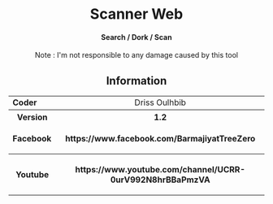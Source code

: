 
<html>
<head>
    <meta charset="UTF-8" />
</head>
<body>
<!-- Version 1.2 -->
<h1 align="center">
Scanner Web 
</h1>
<h4 align="center">
Search / Dork / Scan 
</h4>
<p align="center" >Note : I'm not responsible to any damage caused by this tool </p>
<h2 align="center">Information</h2>
<table width="100%" border="0" cellpadding="0" cellspacing="2">
    <tr>
        <td width="100px"><b>Coder</b></td>
        <td width="780px" align="center" >Driss Oulhbib</td>
    </tr>
    <tr>
        <th width="100px"><b>Version</b></th>
        <th width="780px" align="center">1.2</th>
    </tr>
    <tr>
        <td width="100px" ><b>Facebook</b></td>
        <td width="780px" align="center" ><p><b>https://www.facebook.com/BarmajiyatTreeZero</b></p></td>
    </tr>
    <tr>
        <th width="100px" ><b>Youtube</b></th>
        <th width="780px" align="center"><p>https://www.youtube.com/channel/UCRR-0urV992N8hrBBaPmzVA</p></th>
    </tr>
</table>
</body>
</html>
